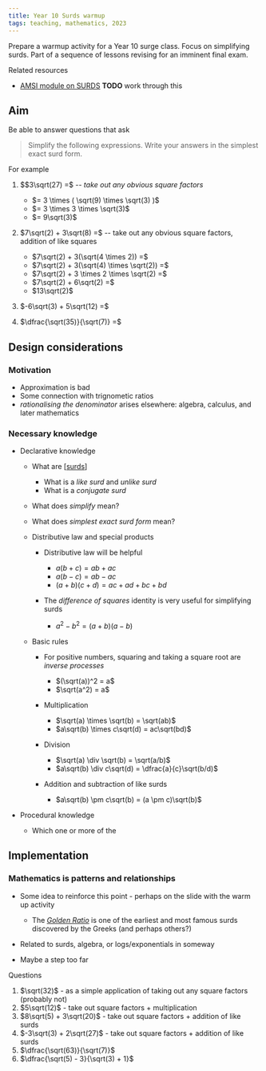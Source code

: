 ```yaml
---
title: Year 10 Surds warmup
tags: teaching, mathematics, 2023
---
```


Prepare a warmup activity for a Year 10 surge class. Focus on simplifying surds. Part of a sequence of lessons revising for an imminent final exam.

Related resources

- [AMSI module on SURDS](https://amsi.org.au/teacher_modules/Surds.html) **TODO** work through this

## Aim

Be able to answer questions that ask

> Simplify the following expressions. Write your answers in the simplest exact surd form.

For example

1. $$3\sqrt(27) =$ -- _take out any obvious square factors_

    - $= 3 \times ( \sqrt(9) \times \sqrt(3) )$
    - $= 3 \times 3 \times \sqrt(3)$
    - $= 9\sqrt(3)$

1. $7\sqrt(2) + 3\sqrt(8) =$ -- take out any obvious square factors, addition of like squares

    - $7\sqrt(2) + 3(\sqrt(4 \times 2)) =$
    - $7\sqrt(2) + 3(\sqrt(4) \times \sqrt(2)) =$
    - $7\sqrt(2) + 3 \times 2 \times \sqrt(2) =$
    - $7\sqrt(2) + 6\sqrt(2) =$
    - $13\sqrt(2)$

1. $-6\sqrt(3) + 5\sqrt(12) =$
1. $\dfrac{\sqrt(35)}{\sqrt(7)} =$ 

## Design considerations

### Motivation

- Approximation is bad
- Some connection with trignometic ratios
- _rationalising the denominator_ arises elsewhere: algebra, calculus, and later mathematics

### Necessary knowledge

- Declarative knowledge

  - What are [[surds]]

      - What is a _like surd_ and _unlike surd_
      - What is a _conjugate surd_

  - What does _simplify_ mean?
  - What does _simplest exact surd form_ mean?
  - Distributive law and special products

      - Distributive law will be helpful

          - $a(b + c) = ab + ac$
          - $a(b - c) = ab - ac$
          - $(a + b)(c + d) = ac + ad + bc + bd$ 
      - The _difference of squares_ identity is very useful for simplifying surds

          - $a^2 - b^2 = (a + b)(a - b)$



  - Basic rules

    - For positive numbers, squaring and taking a square root are _inverse processes_

        - $(\sqrt(a))^2 = a$
        - $\sqrt(a^2) = a$

    - Multiplication

        - $\sqrt(a) \times \sqrt(b) = \sqrt(ab)$
        - $a\sqrt(b) \times c\sqrt(d) = ac\sqrt(bd)$

    - Division 

        - $\sqrt(a) \div \sqrt(b) = \sqrt(a/b)$
        - $a\sqrt(b) \div c\sqrt(d) = \dfrac{a}{c}\sqrt(b/d)$

    - Addition and subtraction of like surds
        - $a\sqrt(b) \pm c\sqrt(b) = (a \pm c)\sqrt(b)$


- Procedural knowledge

    - Which one or more of the 

## Implementation

### Mathematics is patterns and relationships

- Some idea to reinforce this point - perhaps on the slide with the warm up activity

    - The [_Golden Ratio_](https://www.mathsisfun.com/numbers/nature-golden-ratio-fibonacci.html) is one of the earliest and most famous surds discovered by the Greeks (and perhaps others?)

- Related to surds, algebra, or logs/exponentials in someway
- Maybe a step too far

Questions

1. $\sqrt(32)$ - as a simple application of taking out any square factors (probably not)
2. $5\sqrt(12)$ - take out square factors + multiplication
3. $8\sqrt(5) + 3\sqrt(20)$ - take out square factors + addition of like surds
4. $-3\sqrt(3) + 2\sqrt(27)$ - take out square factors + addition of like surds
5. $\dfrac{\sqrt(63)}{\sqrt(7)}$ 
6. $\dfrac{\sqrt(5) - 3}{\sqrt(3) + 1}$ 

[//begin]: # "Autogenerated link references for markdown compatibility"
[surds]: ../mathCK/surds "Surds - mathematical content knowledge"
[//end]: # "Autogenerated link references"